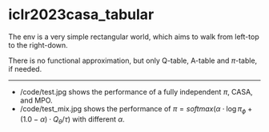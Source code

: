 # iclr2023casa_tabular

The env is a very simple rectangular world, which aims to walk from left-top to the right-down. 

There is no functional approximation, but only Q-table, A-table and $\pi$-table, if needed. 

---

- /code/test.jpg shows the performance of a fully independent $\pi$, CASA, and MPO.
- /code/test_mix.jpg shows the performance of $\pi = softmax(\alpha \cdot \log \pi_\phi + (1.0 - \alpha) \cdot Q_\theta / \tau)$ with different $\alpha$.

